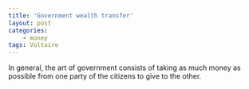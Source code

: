 ```yaml
---
title: 'Government wealth transfer'
layout: post
categories:
    - money
tags: Voltaire
---
```


In general, the art of government consists of taking as much money as possible from one party of the citizens to give to the other.
